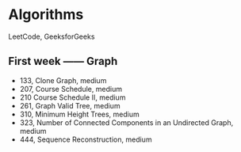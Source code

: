 # Algorithms
LeetCode, GeeksforGeeks

## First week —— Graph

- 133, Clone Graph, medium
- 207, Course Schedule, medium
- 210	 Course Schedule II, medium
- 261, Graph Valid Tree, medium
- 310, Minimum Height Trees, medium
- 323, Number of Connected Components in an Undirected Graph, medium
- 444, Sequence Reconstruction, medium

